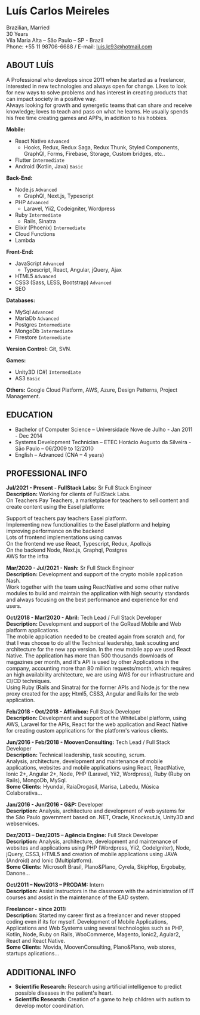 # Luís Carlos Meireles

Brazilian, Married <br/>
30 Years<br/>
Vila Maria Alta – São Paulo – SP - Brazil<br/>
Phone: +55 11 98706-6688 / E-mail: luis.lc93@hotmail.com<br/>

## ABOUT LUÍS

A Professional who develops since 2011 when he started as a freelancer, interested in new technologies and always open for change. Likes to look for new ways to solve problems and has interest in creating products that can impact society in a positive way.<br/>
Always looking for growth and synergetic teams that can share and receive knowledge; loves to teach and pass on what he learns.
He usually spends his free time creating games and APPs, in addition to his hobbies.

**Mobile:** 
 - React Native ```Advanced```
   - Hooks, Redux, Redux Saga, Redux Thunk, Styled Components, GraphQl, Forms, Firebase, Storage, Custom bridges, etc..
 - Flutter ```Intermediate```
 - Android (Kotlin, Java) ```Basic```
 
**Back-End:** 
 - Node.js ```Advanced```
   - GraphQl, Next.js, Typescript
 - PHP ```Advanced```
   - Laravel, Yii2, Codeigniter, Wordpress
 - Ruby ```Intermediate```
   - Rails, Sinatra
 - Elixir (Phoenix) ```Intermediate```
 - Cloud Functions
 - Lambda

**Front-End:** 
 - JavaScript ```Advanced```
   - Typescript, React, Angular, jQuery, Ajax
 - HTML5 ```Advanced```
 - CSS3 (Sass, LESS, Bootstrap) ```Advanced```
 - SEO

**Databases:** 
 - MySql ```Advanced```
 - MariaDb ```Advanced```
 - Postgres ```Intermediate```
 - MongoDb ```Intermediate```
 - Firestore ```Intermediate```
 
**Version Control:** Git, SVN.

**Games:** 
 - Unity3D (C#) ```Intermediate```
 - AS3 ```Basic```

**Others:** Google Cloud Platform, AWS, Azure, Design Patterns, Project Management.

## EDUCATION

 - Bachelor of Computer Science – Universidade Nove de Julho - Jan 2011 - Dec 2014
 - Systems Development Technician – ETEC Horácio Augusto da Silveira - São Paulo – 06/2009 to 12/2010 
 - English – Advanced (CNA – 4 years)  

## PROFESSIONAL INFO


 **Jul/2021 - Present - FullStack Labs:** Sr Full Stack Engineer<br/>
 **Description:** Working for clients of FullStack Labs.<br/>
 On Teachers Pay Teachers, a marketplace for teachers to sell content and create content using the Easel platform:<br/>

 Support of teachers pay teachers Easel platform.<br/>
 Implementing new functionalities to the Easel platform and helping improving performance on the backend<br/>
 Lots of frontend implementations using canvas<br/>
 On the frontend we use React, Typescript, Redux, Apollo.js<br/>
 On the backend Node, Next.js, Graphql, Postgres<br/>
 AWS for the infra<br/>

 **Mar/2020 - Jul/2021 - Nash:** Sr Full Stack Engineer<br/>
 **Description:** Development and support of the crypto mobile application Nash.<br/>
 Work together with the team using ReactNative and some other native modules to build and maintain the application with high security standards and always focusing on the best performance and experience for end users.

 **Oct/2018 - Mar/2020 - Abril:** Tech Lead / Full Stack Developer<br/>
 **Description:** Development and support of the GoRead Mobile and Web platform applications.<br/>
 The mobile application needed to be created again from scratch and, for that I was choose to do all the Technical leadership, task scouting and architecture for the new app version. In the new mobile app we used React Native. The application has more than 500 thousands downloads of magazines per month, and it's API is used by other Applications in the company, accounting more than 80 million requests/month, which requires an high availability architecture,  we are using AWS for our infrastructure and CI/CD techniques.<br/>
 Using Ruby (Rails and Sinatra) for the former APIs and Node.js for the new proxy created for the app; Html5, CSS3, Angular and Rails for the web application.<br/>
 
 **Feb/2018 - Oct/2018 - Affinibox:** Full Stack Developer<br/>
 **Description:** Development and support of the WhiteLabel platform, using AWS, Laravel for the APIs, React for the web application and React Native for creating custom applications for the platform's various clients.<br/>

 **Jun/2016 - Feb/2018 - MoovenConsulting:** Tech Lead / Full Stack Developer<br/>
 **Description:** Technical leadership, task scouting, scrum.<br/>
Analysis, architecture, development and maintenance of mobile applications, websites and mobile applications using React, ReactNative, Ionic 2+, Angular 2+, Node, PHP (Laravel, Yii2, Wordpress), Ruby (Ruby on Rails), MongoDb, MySql.<br/>
 **Some Clients:** Hyundai, RaiaDrogasil, Marisa, Labedu, Música Colaborativa...

 **Jan/2016 - Jun/2016 - G&P:** Developer<br/>
 **Description:** Analysis, architecture and development of web systems for the São Paulo government based on .NET, Oracle, KnockoutJs, Unity3D and webservices.

 **Dez/2013 – Dez/2015 – Agência Engine:** Full Stack Developer<br/>
 **Description:** Analysis, architecture, development and maintenance of websites and applications using PHP (Wordpress, Yii2, CodeIgniter), Node, jQuery, CSS3, HTML5 and creation of mobile applications using JAVA (Android) and Ionic (Multiplatform).<br/>
 **Some Clients:** Microsoft Brasil, Plano&Plano, Cyrela, SkipHop, Ergobaby, Danone...
  
 **Oct/2011 – Nov/2013 – PRODAM:** Intern<br/>
 **Description:** Assist instructors in the classroom with the administration of IT courses and assist in the maintenance of the EAD system.

 **Freelancer - since 2011:**<br/>
 **Description:** Started my career first as a freelancer and never stopped coding even if its for myself. 
Development of Mobile Applications, Applications and Web Systems using several technologies such as PHP, Kotlin, Node, Ruby on Rails, WooCommerce, Magento, Ionic2, Agular2, React and React Native.<br/>
 **Some Clients:** Movida, MoovenConsulting, Plano&Plano, web stores, startups aplications...

## ADDITIONAL INFO

 - **Scientific Research:** Research using artificial intelligence to predict possible diseases in the patient's heart.
 - **Scientific Research:** Creation of a game to help children with autism to develop motor coordination.

